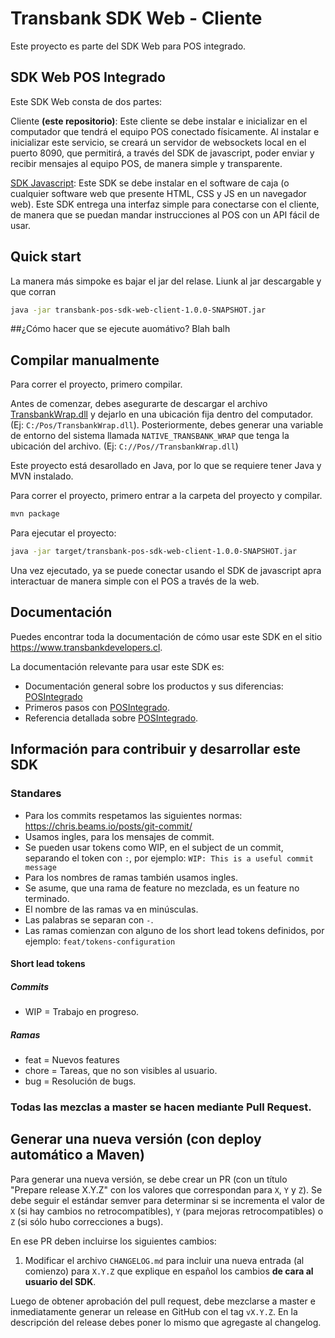 # Transbank SDK Web - Cliente
Este proyecto es parte del SDK Web para POS integrado. 

## SDK Web POS Integrado
Este SDK Web consta de dos partes: 

Cliente **(este repositorio)**: Este cliente se debe instalar e inicializar en el computador que tendrá el equipo POS conectado físicamente. Al instalar e inicializar este servicio, se creará un servidor de websockets local en el puerto 8090, que permitirá, a través del SDK de javascript, poder enviar y recibir mensajes al equipo POS, de manera simple y transparente. 

[SDK Javascript](https://github.com/TransbankDevelopers/transbank-pos-sdk-web-js): Este SDK se debe instalar en el software de caja (o cualquier software web que presente HTML, CSS y JS en un navegador web). Este SDK entrega una interfaz simple para conectarse con el cliente, de manera que se puedan mandar instrucciones al POS con un API fácil de usar. 

## Quick start

La manera más simpoke es bajar el jar del relase. 
Liunk al jar descargable y que corran 
```bash
java -jar transbank-pos-sdk-web-client-1.0.0-SNAPSHOT.jar
```

##¿Cómo hacer que se ejecute auomátivo?
Blah balh


## Compilar manualmente
Para correr el proyecto, primero compilar.

Antes de comenzar, debes asegurarte de descargar el archivo [TransbankWrap.dll](https://github.com/TransbankDevelopers/transbank-pos-sdk-c/releases/download/V3.0.0/TransbankWrapJava.dll) y dejarlo en una ubicación fija dentro del computador. (Ej: `C:/Pos/TransbankWrap.dll`). 
Posteriormente, debes generar una variable de entorno del sistema llamada `NATIVE_TRANSBANK_WRAP` que tenga la ubicación del archivo. (Ej: `C://Pos//TransbankWrap.dll`)

Este proyecto está desarollado en Java, por lo que se requiere tener Java y MVN instalado. 

Para correr el proyecto, primero entrar a la carpeta del proyecto y compilar. 
```bash
mvn package
```

Para ejecutar el proyecto: 
```bash
java -jar target/transbank-pos-sdk-web-client-1.0.0-SNAPSHOT.jar
```

Una vez ejecutado, ya se puede conectar usando el SDK de javascript apra interactuar de manera simple con el POS a través de la web. 


## Documentación 

Puedes encontrar toda la documentación de cómo usar este SDK en el sitio https://www.transbankdevelopers.cl.

La documentación relevante para usar este SDK es:

- Documentación general sobre los productos y sus diferencias:
  [POSIntegrado](https://www.transbankdevelopers.cl/producto/posintegrado)
- Primeros pasos con [POSIntegrado](https://www.transbankdevelopers.cl/documentacion/posintegrado).
- Referencia detallada sobre [POSIntegrado](https://www.transbankdevelopers.cl/referencia/posintegrado).


## Información para contribuir y desarrollar este SDK

### Standares

- Para los commits respetamos las siguientes normas: https://chris.beams.io/posts/git-commit/
- Usamos ingles, para los mensajes de commit.
- Se pueden usar tokens como WIP, en el subject de un commit, separando el token con `:`, por ejemplo:
`WIP: This is a useful commit message`
- Para los nombres de ramas también usamos ingles.
- Se asume, que una rama de feature no mezclada, es un feature no terminado.
- El nombre de las ramas va en minúsculas.
- Las palabras se separan con `-`.
- Las ramas comienzan con alguno de los short lead tokens definidos, por ejemplo: `feat/tokens-configuration`

#### Short lead tokens
##### Commits
- WIP = Trabajo en progreso.
##### Ramas
- feat = Nuevos features
- chore = Tareas, que no son visibles al usuario.
- bug = Resolución de bugs.

### Todas las mezclas a master se hacen mediante Pull Request.

## Generar una nueva versión (con deploy automático a Maven)

Para generar una nueva versión, se debe crear un PR (con un título "Prepare release X.Y.Z" con los valores que correspondan para `X`, `Y` y `Z`). Se debe seguir el estándar semver para determinar si se incrementa el valor de `X` (si hay cambios no retrocompatibles), `Y` (para mejoras retrocompatibles) o `Z` (si sólo hubo correcciones a bugs).

En ese PR deben incluirse los siguientes cambios:

1. Modificar el archivo `CHANGELOG.md` para incluir una nueva entrada (al comienzo) para `X.Y.Z` que explique en español los cambios **de cara al usuario del SDK**.

Luego de obtener aprobación del pull request, debe mezclarse a master e inmediatamente generar un release en GitHub con el tag `vX.Y.Z`. En la descripción del release debes poner lo mismo que agregaste al changelog.


